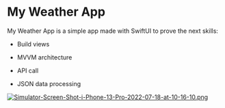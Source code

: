 # My Weather App

My Weather App is a simple app made with SwiftUI to prove the next skills:

  * Build views
  
  * MVVM architecture
  
  * API call
  
  * JSON data processing
  
[![Simulator-Screen-Shot-i-Phone-13-Pro-2022-07-18-at-10-16-10.png](https://i.postimg.cc/gkp9nq6Z/Simulator-Screen-Shot-i-Phone-13-Pro-2022-07-18-at-10-16-10.png)](https://postimg.cc/rzfZH4jV)
